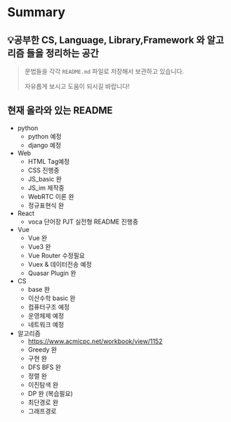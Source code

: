 # Summary

## 💡공부한 CS, Language, Library,Framework  와 알고리즘 들을 정리하는 공간

> 문법들을 각각 `README.md` 파일로 저장해서 보관하고 있습니다.
>
> 자유롭게 보시고 도움이 되시길 바랍니다!



## 현재 올라와 있는 README

- python
  - python 예정
  - django 예정
- Web
  - HTML Tag예정
  - CSS 진행중
  - JS_basic 완
  - JS_im 제작중
  - WebRTC 이론 완
  - 정규표현식 완
- React
  - voca 단어장 PJT 실전형 README 진행중
- Vue
  - Vue 완
  - Vue3 완
  - Vue Router 수정필요
  - Vuex & 데이터전송 예정
  - Quasar Plugin 완
- CS
  - base 완
  - 이산수학 basic 완
  - 컴퓨터구조 예정
  - 운영체제 예정
  - 네트워크 예정
- 알고리즘
  - https://www.acmicpc.net/workbook/view/1152
  - Greedy 완
  - 구현 완
  - DFS BFS 완
  - 정렬 완
  - 이진탐색 완
  - DP 완 (복습필요)
  - 최단경로 완
  - 그래프경로
